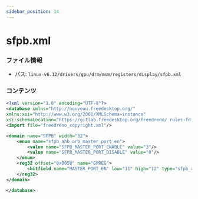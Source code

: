 ```yaml
---
sidebar_position: 14
---
```

# sfpb.xml

### ファイル情報

- パス: `linux-v6.12/drivers/gpu/drm/msm/registers/display/sfpb.xml`

### コンテンツ

```xml
<?xml version="1.0" encoding="UTF-8"?>
<database xmlns="http://nouveau.freedesktop.org/"
xmlns:xsi="http://www.w3.org/2001/XMLSchema-instance"
xsi:schemaLocation="https://gitlab.freedesktop.org/freedreno/ rules-fd.xsd">
<import file="freedreno_copyright.xml"/>

<domain name="SFPB" width="32">
	<enum name="sfpb_ahb_arb_master_port_en">
		<value name="SFPB_MASTER_PORT_ENABLE" value="3"/>
		<value name="SFPB_MASTER_PORT_DISABLE" value="0"/>
	</enum>
	<reg32 offset="0x0058" name="GPREG">
		<bitfield name="MASTER_PORT_EN" low="11" high="12" type="sfpb_ahb_arb_master_port_en"/>
	</reg32>
</domain>

</database>

```
